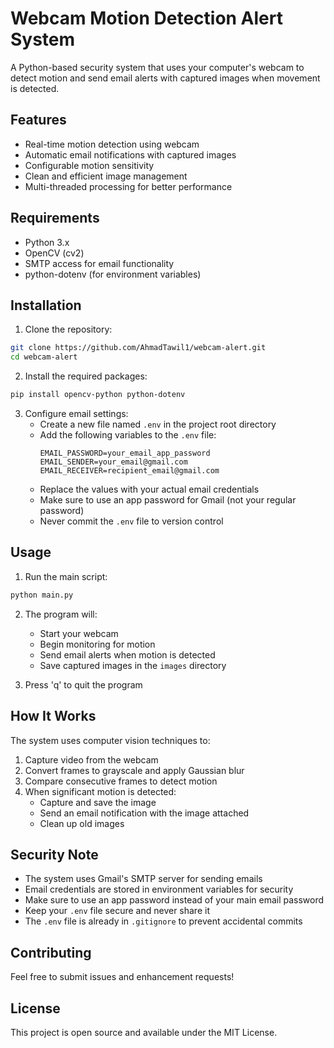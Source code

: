 # Webcam Motion Detection Alert System

A Python-based security system that uses your computer's webcam to detect motion and send email alerts with captured images when movement is detected.

## Features

- Real-time motion detection using webcam
- Automatic email notifications with captured images
- Configurable motion sensitivity
- Clean and efficient image management
- Multi-threaded processing for better performance

## Requirements

- Python 3.x
- OpenCV (cv2)
- SMTP access for email functionality
- python-dotenv (for environment variables)

## Installation

1. Clone the repository:
```bash
git clone https://github.com/AhmadTawil1/webcam-alert.git
cd webcam-alert
```

2. Install the required packages:
```bash
pip install opencv-python python-dotenv
```

3. Configure email settings:
   - Create a new file named `.env` in the project root directory
   - Add the following variables to the `.env` file:
     ```
     EMAIL_PASSWORD=your_email_app_password
     EMAIL_SENDER=your_email@gmail.com
     EMAIL_RECEIVER=recipient_email@gmail.com
     ```
   - Replace the values with your actual email credentials
   - Make sure to use an app password for Gmail (not your regular password)
   - Never commit the `.env` file to version control

## Usage

1. Run the main script:
```bash
python main.py
```

2. The program will:
   - Start your webcam
   - Begin monitoring for motion
   - Send email alerts when motion is detected
   - Save captured images in the `images` directory

3. Press 'q' to quit the program

## How It Works

The system uses computer vision techniques to:
1. Capture video from the webcam
2. Convert frames to grayscale and apply Gaussian blur
3. Compare consecutive frames to detect motion
4. When significant motion is detected:
   - Capture and save the image
   - Send an email notification with the image attached
   - Clean up old images

## Security Note

- The system uses Gmail's SMTP server for sending emails
- Email credentials are stored in environment variables for security
- Make sure to use an app password instead of your main email password
- Keep your `.env` file secure and never share it
- The `.env` file is already in `.gitignore` to prevent accidental commits

## Contributing

Feel free to submit issues and enhancement requests!

## License

This project is open source and available under the MIT License. 